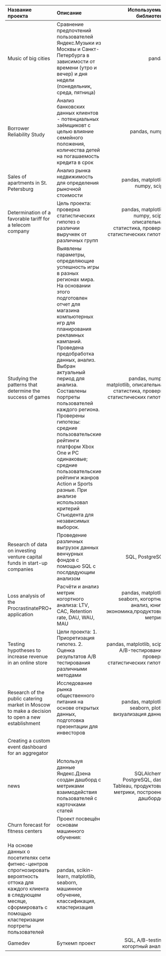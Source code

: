 | Название проекта  | Описание  | Используемые библиотеки |
|:------------- |:---------------| -------------:|
| Music of big cities     | Сравнение предпочтений пользователей Яндекс.Музыки из Москвы и Санкт-Петербурга в зависимости от времени (утро и вечер) и дня недели (понедельник, среда, пятница) |     pandas   |
| Borrower Reliability Study      | Aнализ банковских данных клиентов - потенциальных заёмщиковт с целью влияние семейного положения, количества детей на погашаемость кредита в срок       |         pandas, numpy   |
| Sales of apartments in St. Petersburg | Анализ рынка недвижимость для определения рыночной стоимости        |        pandas, matplotlib, numpy, scipy |
| Determination of a favorable tariff for a telecom company     | Цель проекта: проверка статистических гипотез о различии выручкек от различных групп |     pandas, matplotlib, numpy, scipy, описательная статистика, проверка статистических гипотез   |
| Studying the patterns that determine the success of games      | Выявлены параметры, определяющие успешность игры в разных регионах мира. На основании этого подготовлен отчет для магазина компьютерных игр для планирования рекламных кампаний. Проведена предобработка данных, анализ. Выбран актуальный период для анализа. Составлены портреты пользователей каждого региона. Проверены гипотезы: средние пользовательские рейтинги платформ Xbox One и PC одинаковые; средние пользовательские рейтинги жанров Action и Sports разные. При анализе использовал критерий Стьюдента для независимых выборок.       |         pandas, numpy, matplotlib, описательная статистика, проверка статистических гипотез   |
| Research of data on investing venture capital funds in start-up companies | Проведение различных выгрузок данных венчурных фондов с помощью SQL с послдедующим анализом       |        SQL, PostgreSQL |
| Loss analysis of the ProcrastinatePRO+ application     | Расчёти и анализ метрик когортного анализа: LTV, CAC, Retention rate, DAU, WAU, MAU |     pandas, matplotlib, seaborn, когортный анализ, юнит-экономика,продуктовые метрики  |
| Testing hypotheses to increase revenue in an online store      | Цели проекта: 1. Приоретизация гипотез. 2. Оценка результатов А/В тестирования различными методами       |         pandas, matplotlib, scipy, A/B-тестирование, проверка статистических гипотез   |
| Research of the public catering market in Moscow to make a decision to open a new establishment | Исследование рынка общественного питания на основе открытых данных, подготовка презентации для инвесторов        |        pandas, matplotlib, seaborn, plotly, визуализация данных |
| Creating a custom event dashboard for an aggregator
news     | Используя данные Яндекс.Дзена создан дашборд с метриками взаимодействия пользователей с карточками статей |     SQLAlchemy, PostgreSQL, dash, Tableau, продуктовые метрики, построение дашбордов   |
| Churn forecast for fitness centers      | Проект посвещён основам машинного обучения: 
На основе данных о посетителях сети фитнес-центров спрогнозировать вероятность оттока для каждого клиента в следующем месяце, сформировать с помощью кластеризации портреты пользователей       |         pandas, scikin-learn, matplotlib, seaborn, машинное обучение, классификация, кластеризация   |
| Gamedev | Буткемп проект        |        SQL, A/B-testing, когортный анализ |